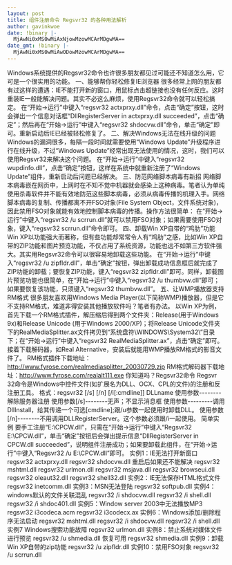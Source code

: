 ```yaml
---
layout: post
title: 组件注册命令 Regsvr32 的各种用法解析
author: gavinkwoe
date: !binary |-
  MjAwNi0xMS0wMiAxNjowMzowMCArMDgwMA==
date_gmt: !binary |-
  MjAwNi0xMS0wMiAwODowMzowMCArMDgwMA==
---
```

Windows系统提供的Regsvr32命令也许很多朋友都见过可能还不知道怎么用，它可是一个很实用的功能。 
一、能够帮你轻松修复IE浏览器 
很多经常上网的朋友都有过这样的遭遇：IE不能打开新的窗口，用鼠标点击超链接也没有任何反应。这时重装IE一般能解决问题。其实不必这么麻烦，使用Regsvr32命令就可以轻松搞定。 
在“开始&rarr;运行”中键入“regsvr32  actxprxy.dll”命令，点击“确定”按钮，这时会弹出一个信息对话框“DllRegisterServer  in  actxprxy.dll  succeeded”，点击“确定”；然后再在“开始&rarr;运行”中键入“regsvr32  shdocvw.dll”命令，单击“确定”即可。重新启动后IE已经被轻松修复了。 
二、解决Windows无法在线升级的问题 
Windows的漏洞很多，每隔一段时间就需要使用“Windows  Update”升级程序进行在线升级，不过“Windows  Update”经常出现无法使用的情况，这时，我们可以使用Regsvr32来解决这个问题。 
在“开始&rarr;运行”中键入“regsvr32  wupdinfo.dll”，点击“确定”按钮，这样在系统中就重新注册了“Windows  Update”组件，重新启动后问题已经解决。 
三、防范网络脚本病毒有新招 
网络脚本病毒嵌在网页中，上网时在不知不觉中机器就会感染上这种病毒。笔者认为单纯使用杀毒软件并不能有效地防范这些脚本病毒，必须从病毒传播的机理入手。网络脚本病毒的复制、传播都离不开FSO对象(File System  Object，文件系统对象)，因此禁用FSO对象就能有效地控制脚本病毒的传播。操作方法很简单： 
在“开始&rarr;运行”中键入“regsvr32  /u  scrrun.dll”就可以禁用FSO对象；如果需要使用FSO对象，键入“regsvr32  scrrun.dll”命令即可。 
四、卸载Win  XP自带的“鸡肋”功能 
Win  XP以功能强大而著称，但有些功能却常常令人有“鸡肋”之感，比如Win  XP自带的ZIP功能和图片预览功能，不仅占用了系统资源，功能也远不如第三方软件强大。其实用Regsvr32命令可以很容易地卸载这些功能。 
在“开始&rarr;运行”中键入“regsvr32  /u  zipfldr.dll”，单击“确定”按钮，弹出卸载成功信息框后就完成了ZIP功能的卸载；要恢复ZIP功能，键入“regsvr32  zipfldr.dll”即可。同样，卸载图片预览功能也很简单，在“开始&rarr;运行”中键入“regsvr32  /u  thumbvw.dll”即可；如果要恢复该功能，只须键入“regsvr32  thumbvw.dll”。
五、让WMP播放器支持RM格式 
很多朋友喜欢用Windows  Media  Player(以下简称WMP)播放器，但是它不支持RM格式，难道非得安装其他播放软件吗？笔者有办法。 
以Win  XP为例，首先下载一个RM格式插件，解压缩后得到两个文件夹：Release(用于Windows  9x)和Release Unicode  (用于Windows  2000/XP)；将Release  Unicode文件夹下的RealMediaSplitter.ax文件拷贝到“系统盘符\\WINDOWS\\System32\\”目录下；在“开始&rarr;运行”中键入“regsvr32  RealMediaSplitter.ax”，点击“确定”即可。接着下载解码器，如Real  Alternative，安装后就能用WMP播放RM格式的影音文件了。 
RM格式插件下载地址：http://www.fyrose.com/realmediasplitter_20030729.zip 
RM格式解码器下载地址：http://www.fyrose.com/realalt111.exe 
你知道吗？Regsvr32命令 
Regsvr  32命令是Windows中控件文件(如扩展名为DLL、OCX、CPL的文件)的注册和反注册工具。 
格式：regsvr32 [/s] [/n] [/i[:cmdline]] DLLname
使用参数--------解除服务器注册
使用参数[/s]--------无声；不显示消息框
使用参数---------调用DllInstall，给其传递一个可选[cmdline];跟/u参数一起使用时卸载DLL。
使用参数[/n]--------不用调用DLLRegisterServer。这个参数必须跟/i一起使用。
简单实例 
要手工注册“E:\CPCW.dll”，只需在“开始&rarr;运行”中键入“Regsvr32  E:\CPCW.dll”，单击“确定”按钮后会弹出提示信息“DllRegisterServer  in  CPCW.dll  succeeded”，说明组件注册成功；如果要卸载此组件，在“开始&rarr;运行”中键入“Regsvr32  /u  E:\CPCW.dll”即可。 
实例1：IE无法打开新窗口
regsvr32 actxprxy.dll
regsvr32 shdocvw.dll
重启后如果还不能解决
regsvr32 mshtml.dll
regsvr32 urlmon.dll
regsvr32 msjava.dll
regsvr32 browseui.dll
regsvr32 oleaut32.dll
regsvr32 shell32.dll
实例2：IE无法保存HTML格式文件
regsvr32 inetcomm.dll
实例3：MSN无法登陆
regsvr32 softpub.dll
实例4：windows默认的文件关联混乱
regsvr32 /i shdocvw.dll
regsvr32 /i shell.dll
regsvr32 /i shdoc401.dll
实例5：Window server 2003中无法播放MP3
regsvr32 i3codeca.acm
regsvr32 i3codecx.ax
实例6：Windows添加/删除程序无法启动
regsvr32 mshtml.dll
regsvr32 /i shdocvw.dll
regsvr32 /i shell.dll
实例7 Windows搜索功能故障
regsvr32 urlmon.dll
实例8：禁止系统对媒体文件进行预览
regsvr32 /u shmedia.dll
恢复可用
regsvr32 shmedia.dll
实例9：卸载Win XP自带的zip功能
regsvr32 /u zipfldr.dll
实例10：禁用FSO对象
regsvr32 /u scrrun.dll

